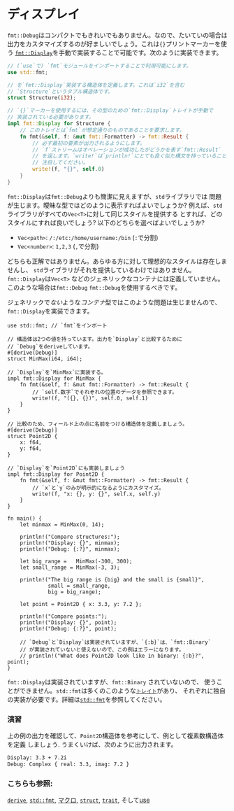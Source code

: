 # ディスプレイ

`fmt::Debug`はコンパクトでもきれいでもありません。なので、たいていの場合は
出力をカスタマイズするのが好ましいでしょう。これは`{}`プリントマーカーを使う
[`fmt::Display`][fmt]を手動で実装することで可能です。次のように実装できます。

```rust
// (`use`で) `fmt`モジュールをインポートすることで利用可能にします。
use std::fmt;

// を`fmt::Display`実装する構造体を定義します。これは`i32`を含む
// `Structure`というタプル構造体です。
struct Structure(i32);

// `{}`マーカーを使用するには、その型のための`fmt::Display`トレイトが手動で
// 実装されている必要があります。
impl fmt::Display for Structure {
    // このトレイとは`fmt`が想定通りのものであることを要求します。
    fn fmt(&self, f: &mut fmt::Formatter) -> fmt::Result {
        // 必ず最初の要素が出力されるようにします。
        // `f`ストリームはオペレーションが成功したがどうかを表す`fmt::Result`
        // を返します。`write!`は`println!`にとても良く似た構文を持っていることに
        // 注目してください。
        write!(f, "{}", self.0)
    }
}
```

`fmt::Display`は`fmt::Debug`よりも簡潔に見えますが、`std`ライブラリでは
問題が生じます。曖昧な型ではどのように表示すればよいでしょうか?
例えば、`std` ライブラリがすべての`Vec<T>`に対して同じスタイルを提供する
とすれば、どのスタイルにすれば良いでしょう? 以下のどちらを選べばよいでしょうか?

* `Vec<path>`: `/:/etc:/home/username:/bin` (`:`で分割)
* `Vec<number>`: `1,2,3` (`,`で分割)

どちらも正解ではありません。あらゆる方に対して理想的なスタイルは存在しませんし、
`std`ライブラリがそれを提供しているわけではありません。`fmt::Display`は`Vec<T>`
などのジェネリックなコンテナには定義していません。このような場合は`fmt::Debug`
`fmt::Debug`を使用するべきです。

ジェネリックで*ない*ような*コンテナ*型ではこのような問題は生じませんので、
`fmt::Display`を実装できます。

```rust,editable
use std::fmt; // `fmt`をインポート

// 構造体は2つの値を持っています。出力を`Display`と比較するために
// `Debug`をderiveしています。
#[derive(Debug)]
struct MinMax(i64, i64);

// `Display`を`MinMax`に実装する。
impl fmt::Display for MinMax {
    fn fmt(&self, f: &mut fmt::Formatter) -> fmt::Result {
        // `self.数字`でそれぞれの位置のデータを参照できます。
        write!(f, "({}, {})", self.0, self.1)
    }
}

// 比較のため、フィールド上の点に名前をつける構造体を定義しましょう。
#[derive(Debug)]
struct Point2D {
    x: f64,
    y: f64,
}

// `Display`を`Point2D`にも実装しましょう
impl fmt::Display for Point2D {
    fn fmt(&self, f: &mut fmt::Formatter) -> fmt::Result {
        // `x`と`y`のみが明示的になるようにカスタマイズ。
        write!(f, "x: {}, y: {}", self.x, self.y)
    }
}

fn main() {
    let minmax = MinMax(0, 14);

    println!("Compare structures:");
    println!("Display: {}", minmax);
    println!("Debug: {:?}", minmax);

    let big_range =   MinMax(-300, 300);
    let small_range = MinMax(-3, 3);

    println!("The big range is {big} and the small is {small}",
             small = small_range,
             big = big_range);

    let point = Point2D { x: 3.3, y: 7.2 };

    println!("Compare points:");
    println!("Display: {}", point);
    println!("Debug: {:?}", point);

    // `Debug`と`Display`は実装されていますが、`{:b}`は、`fmt::Binary`
    // が実装されていないと使えないので、この例はエラーになります。
    // println!("What does Point2D look like in binary: {:b}?", point);
}
```

`fmt::Display`は実装されていますが、`fmt::Binary` されていないので、
使うことができません。`std::fmt`は多くのこのような[`トレイト`][traits]があり、
それぞれに独自の実装が必要です。詳細は[`std::fmt`][fmt]を参照してください。

### 演習

上の例の出力を確認して、`Point2D`構造体を参考にして、例として複素数構造体を定義
しましょう. うまくいけば、次のように出力されます。

```txt
Display: 3.3 + 7.2i
Debug: Complex { real: 3.3, imag: 7.2 }
```

### こちらも参照:

[`derive`][derive], [`std::fmt`][fmt], [マクロ][macros], [`struct`][structs],
[`trait`][traits], そして[use][use]

[derive]: ../../trait/derive.md
[fmt]: https://doc.rust-lang.org/std/fmt/
[macros]: ../../macros.md
[structs]: ../../custom_types/structs.md
[traits]: ../../trait.md
[use]: ../../mod/use.md
